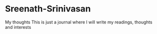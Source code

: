 # Sreenath-Srinivasan
My thoughts
This is just a journal where I will write my readings, thoughts and interests 
